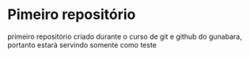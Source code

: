 # Pimeiro repositório

primeiro repositório criado durante o curso de git e github do gunabara, portanto estará servindo somente como teste